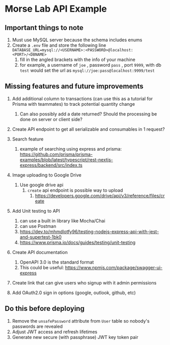 # Morse Lab API Example

## Important things to note

1. Must use MySQL server because the schema includes enums
2. Create a `.env` file and store the following line `DATABASE_URL=mysql://<USERNAME>:<PASSWORD>@localhost:<PORT>/<DBNAME>`
   1. fill in the angled brackets with the info of your machine
   1. for example, a username of `joe` , password `pass` , port `9999`, with db `test` would set the url as `mysql://joe:pass@localhost:9999/test`

## Missing features and future improvements

1. Add additional column to transactions (can use this as a tutorial for Prisma with teammates) to track potential quantity change

   1. Can also possibly add a date returned? Should the processing be done on server or client side?

2. Create API endpoint to get all serializable and consumables in 1 request?
3. Search feature
   1. example of searching using express and prisma: https://github.com/prisma/prisma-examples/blob/latest/typescript/rest-nextjs-express/backend/src/index.ts
4. Image uploading to Google Drive
   1. Use google drive api
      1. `create` api endpoint is possible way to upload
         1. https://developers.google.com/drive/api/v3/reference/files/create
5. Add Unit testing to API
   1. can use a built in library like Mocha/Chai
   2. can use Postman
   3. https://dev.to/mhmdlotfy96/testing-nodejs-express-api-with-jest-and-supertest-1bk0
   4. https://www.prisma.io/docs/guides/testing/unit-testing
6. Create API documentation
   1. OpenAPI 3.0 is the standard format
   2. This could be useful: https://www.npmjs.com/package/swagger-ui-express
7. Create link that can give users who signup with it admin permissions
8. Add OAuth2.0 sign in options (google, outlook, github, etc)

## Do this before deploying

1. Remove the `unsafePassword` attribute from `User` table so nobody's passwords are revealed
2. Adjust JWT access and refresh lifetimes
3. Generate new secure (with passphrase) JWT key token pair
